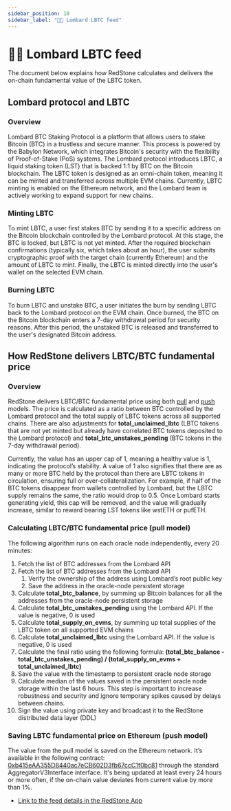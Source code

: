 ```yaml
---
sidebar_position: 10
sidebar_label: "⛓️‍💥 Lombard LBTC feed"
---
```


# ⛓️‍💥 Lombard LBTC feed

The document below explains how RedStone calculates and delivers the on-chain fundamental value of the LBTC token.

## Lombard protocol and LBTC

### Overview

Lombard BTC Staking Protocol is a platform that allows users to stake Bitcoin (BTC) in a trustless and secure manner. This process is powered by the Babylon Network, which integrates Bitcoin's security with the flexibility of Proof-of-Stake (PoS) systems. The Lombard protocol introduces LBTC, a liquid staking token (LST) that is backed 1:1 by BTC on the Bitcoin blockchain. The LBTC token is designed as an omni-chain token, meaning it can be minted and transferred across multiple EVM chains. Currently, LBTC minting is enabled on the Ethereum network, and the Lombard team is actively working to expand support for new chains.

### Minting LBTC

To mint LBTC, a user first stakes BTC by sending it to a specific address on the Bitcoin blockchain controlled by the Lombard protocol. At this stage, the BTC is locked, but LBTC is not yet minted. After the required blockchain confirmations (typically six, which takes about an hour), the user submits cryptographic proof with the target chain (currently Ethereum) and the amount of LBTC to mint. Finally, the LBTC is minted directly into the user's wallet on the selected EVM chain.

### Burning LBTC

To burn LBTC and unstake BTC, a user initiates the burn by sending LBTC back to the Lombard protocol on the EVM chain. Once burned, the BTC on the Bitcoin blockchain enters a 7-day withdrawal period for security reasons. After this period, the unstaked BTC is released and transferred to the user's designated Bitcoin address​.

## How RedStone delivers LBTC/BTC fundamental price

### Overview

RedStone delivers LBTC/BTC fundamental price using both [pull](./models/redstone-pull.mdx) and [push](./models/redstone-push.md) models. The price is calculated as a ratio between BTC controlled by the Lombard protocol and the total supply of LBTC tokens across all supported chains. There are also adjustments for **total_unclaimed_lbtc** (LBTC tokens that are not yet minted but already have correlated BTC tokens deposited to the Lombard protocol) and **total_btc_unstakes_pending** (BTC tokens in the 7-day withdrawal period).

Currently, the value has an upper cap of 1, meaning a healthy value is 1, indicating the protocol’s stability. A value of 1 also signifies that there are as many or more BTC held by the protocol than there are LBTC tokens in circulation, ensuring full or over-collateralization. For example, if half of the BTC tokens disappear from wallets controlled by Lombard, but the LBTC supply remains the same, the ratio would drop to 0.5. Once Lombard starts generating yield, this cap will be removed, and the value will gradually increase, similar to reward bearing LST tokens like wstETH or pufETH.

### Calculating LBTC/BTC fundamental price (pull model)

The following algorithm runs on each oracle node independently, every 20 minutes:

1. Fetch the list of BTC addresses from the Lombard API
1. Fetch the list of BTC addresses from the Lombard API
   1. Verify the ownership of the address using Lombard’s root public key
   1. Save the address in the oracle-node persistent storage
1. Calculate **total_btc_balance**, by summing up Bitcoin balances for all the addresses from the oracle-node persistent storage
1. Calculate **total_btc_unstakes_pending** using the Lombard API. If the value is negative, 0 is used
1. Calculate **total_supply_on_evms**, by summing up total supplies of the LBTC token on all supported EVM chains
1. Calculate **total_unclaimed_lbtc** using the Lombard API. If the value is negative, 0 is used
1. Calculate the final ratio using the following formula: **(total_btc_balance - total_btc_unstakes_pending) / (total_supply_on_evms + total_unclaimed_lbtc)**
1. Save the value with the timestamp to persistent oracle node storage
1. Calculate median of the values saved in the persistent oracle node storage within the last 6 hours. This step is important to increase robustness and security and ignore temporary spikes caused by delays between chains.
1. Sign the value using private key and broadcast it to the RedStone distributed data layer (DDL)

### Saving LBTC fundamental price on Ethereum (push model)

The value from the pull model is saved on the Ethereum network. It’s available in the following contract: [0xb415eAA355D8440ac7eCB602D3fb67ccC1f0bc81](https://etherscan.io/address/0xb415eAA355D8440ac7eCB602D3fb67ccC1f0bc81) through the standard AggregatorV3Interface interface. It's being updated at least every 24 hours or more often, if the on-chain value deviates from current value by more than 1%.

- [Link to the feed details in the RedStone App](https://app.redstone.finance/app/feeds/ethereum-mainnet/lbtc_fundamental/)

